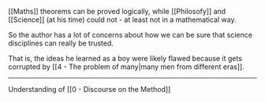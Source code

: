 [[Maths]] theorems can be proved logically, while [[Philosofy]] and [[Science]] (at his time) could not - at least not in a mathematical way.

So the author has a lot of concerns about how we can be sure that science disciplines can really be trusted.

That is, the ideas he learned as a boy were likely flawed because it gets corrupted by [[4 - The problem of many|many men from different eras]].

---

Understanding of [[0 - Discourse on the Method]]